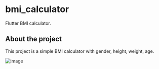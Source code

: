 # bmi_calculator

Flutter BMI calculator.

## About the project

This project is a simple BMI calculator with gender, height, weight, age.

![image](https://github.com/user-attachments/assets/597daec5-9707-4c18-b722-60d45e733ec1)
